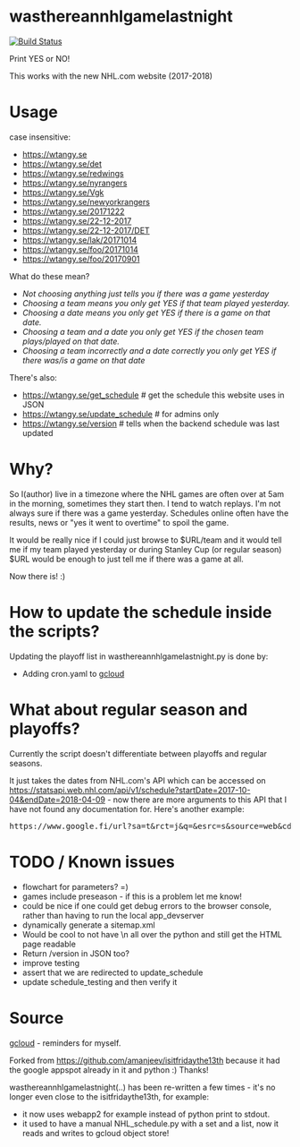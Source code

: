 wasthereannhlgamelastnight
==========================

[![Build Status](https://travis-ci.org/martbhell/wasthereannhlgamelastnight.svg?branch=master)](https://travis-ci.org/martbhell/wasthereannhlgamelastnight)

Print YES or NO!

This works with the new NHL.com website (2017-2018)

Usage
=====

case insensitive:  

 * https://wtangy.se
 * https://wtangy.se/det
 * https://wtangy.se/redwings
 * https://wtangy.se/nyrangers
 * https://wtangy.se/Vgk
 * https://wtangy.se/newyorkrangers
 * https://wtangy.se/20171222
 * https://wtangy.se/22-12-2017
 * https://wtangy.se/22-12-2017/DET
 * https://wtangy.se/lak/20171014
 * https://wtangy.se/foo/20171014
 * https://wtangy.se/foo/20170901

What do these mean?

 * *Not choosing anything just tells you if there was a game yesterday*
 * *Choosing a team means you only get YES if that team played yesterday.*
 * *Choosing a date means you only get YES if there is a game on _that_ date.*
 * *Choosing a team and a date you only get YES if the chosen team plays/played on that date.*
 * *Choosing a team incorrectly and a date correctly you only get YES if there was/is a game on that date*

There's also:

 * https://wtangy.se/get_schedule # get the schedule this website uses in JSON
 * https://wtangy.se/update_schedule # for admins only
 * https://wtangy.se/version # tells when the backend schedule was last updated

Why?
====

So I(author) live in a timezone where the NHL games are often over at 5am in the morning, sometimes they start then. I tend to watch replays. I'm not always sure if there was a game yesterday. Schedules online often have the results, news or "yes it went to overtime" to spoil the game.

It would be really nice if I could just browse to $URL/team and it would tell me if my team played yesterday or during Stanley Cup (or regular season) $URL would be enough to just tell me if there was a game at all.

Now there is! :)

How to update the schedule inside the scripts?
====

Updating the playoff list in wasthereannhlgamelastnight.py is done by:

 - Adding cron.yaml to <a href="gcloud.md">gcloud</a>

What about regular season and playoffs?
==================================================

Currently the script doesn't differentiate between playoffs and regular seasons.

It just takes the dates from NHL.com's API which can be accessed on https://statsapi.web.nhl.com/api/v1/schedule?startDate=2017-10-04&endDate=2018-04-09 - now there are more arguments to this API that I have not found any documentation for. Here's another example: 
<pre>
https://www.google.fi/url?sa=t&rct=j&q=&esrc=s&source=web&cd=7&cad=rja&uact=8&ved=0ahUKEwidtqvvn9fWAhWlApoKHd_VBVUQFghJMAY&url=https%3A%2F%2Fstatsapi.web.nhl.com%2Fapi%2Fv1%2Fschedule%3FstartDate%3D2016-01-31%26endDate%3D2016-02-05%26expand%3Dschedule.teams%2Cschedule.linescore%2Cschedule.broadcasts%2Cschedule.ticket%2Cschedule.game.content.media.epg%26leaderCategories%3D%26site%3Den_nhl%26teamId%3D&usg=AOvVaw293oxkI9Kgt_VuxY0dLmjf 
</pre>

TODO / Known issues
====================

 * flowchart for parameters? =)
 * games include preseason - if this is a problem let me know!
 * could be nice if one could get debug errors to the browser console, rather than having to run the local app_devserver
 * dynamically generate a sitemap.xml
 * Would be cool to not have \n all over the python and still get the HTML page readable
 * Return /version in JSON too?
 * improve testing
  * assert that we are redirected to update_schedule
  * update schedule_testing and then verify it

Source
======

<a href="gcloud.md">gcloud</a> - reminders for myself.

Forked from https://github.com/amanjeev/isitfridaythe13th because it had the google appspot already in it and python :) Thanks!

wasthereannhlgamelastnight(..) has been re-written a few times - it's no longer even close to the isitfridaythe13th, for example:
 - it now uses webapp2 for example instead of python print to stdout.
 - it used to have a manual NHL_schedule.py with a set and a list, now it reads and writes to gcloud object store!
